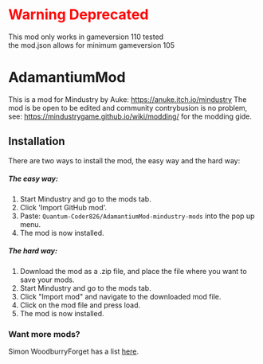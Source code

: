 <body>
  <h1 style='color:red'>Warning Deprecated</h1>
  <p>This mod only works in gameversion 110 tested<br>
  the mod.json allows for minimum gameversion 105</p>
<body>

# AdamantiumMod
This is a mod for Mindustry by Auke: https://anuke.itch.io/mindustry
The mod is be open to be edited and community contrybusion is no problem, see: https://mindustrygame.github.io/wiki/modding/ for the modding gide.

## Installation
There are two ways to install the mod, the easy way and the hard way:

##### The easy way:
1. Start Mindustry and go to the mods tab.
2. Click 'Import GitHub mod'.
3. Paste: ```Quantum-Coder826/AdamantiumMod-mindustry-mods``` into the pop up menu.
4. The mod is now installed.

##### The hard way:
1. Download the mod as a .zip file, and place the file where you want to save your mods.
2. Start Mindustry and go to the mods tab.
3. Click "Import mod" and navigate to the downloaded mod file.
4. Click on the mod file and press load.
5. The mod is now installed.

### Want more mods?
Simon WoodburryForget has a list [here](https://simonwoodburyforget.github.io/mindustry-mods/).
